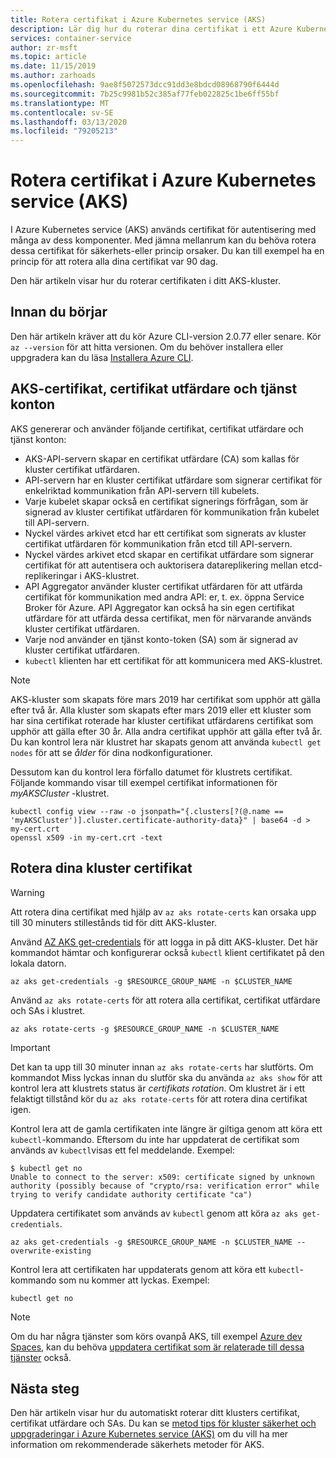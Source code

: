 ```yaml
---
title: Rotera certifikat i Azure Kubernetes service (AKS)
description: Lär dig hur du roterar dina certifikat i ett Azure Kubernetes service-kluster (AKS).
services: container-service
author: zr-msft
ms.topic: article
ms.date: 11/15/2019
ms.author: zarhoads
ms.openlocfilehash: 9ae8f5072573dcc91dd3e8bdcd08968790f6444d
ms.sourcegitcommit: 7b25c9981b52c385af77feb022825c1be6ff55bf
ms.translationtype: MT
ms.contentlocale: sv-SE
ms.lasthandoff: 03/13/2020
ms.locfileid: "79205213"
---
```

# <a name="rotate-certificates-in-azure-kubernetes-service-aks"></a>Rotera certifikat i Azure Kubernetes service (AKS)

I Azure Kubernetes service (AKS) används certifikat för autentisering med många av dess komponenter. Med jämna mellanrum kan du behöva rotera dessa certifikat för säkerhets-eller princip orsaker. Du kan till exempel ha en princip för att rotera alla dina certifikat var 90 dag.

Den här artikeln visar hur du roterar certifikaten i ditt AKS-kluster.

## <a name="before-you-begin"></a>Innan du börjar

Den här artikeln kräver att du kör Azure CLI-version 2.0.77 eller senare. Kör `az --version` för att hitta versionen. Om du behöver installera eller uppgradera kan du läsa [Installera Azure CLI][azure-cli-install].

## <a name="aks-certificates-certificate-authorities-and-service-accounts"></a>AKS-certifikat, certifikat utfärdare och tjänst konton

AKS genererar och använder följande certifikat, certifikat utfärdare och tjänst konton:

* AKS-API-servern skapar en certifikat utfärdare (CA) som kallas för kluster certifikat utfärdaren.
* API-servern har en kluster certifikat utfärdare som signerar certifikat för enkelriktad kommunikation från API-servern till kubelets.
* Varje kubelet skapar också en certifikat signerings förfrågan, som är signerad av kluster certifikat utfärdaren för kommunikation från kubelet till API-servern.
* Nyckel värdes arkivet etcd har ett certifikat som signerats av kluster certifikat utfärdaren för kommunikation från etcd till API-servern.
* Nyckel värdes arkivet etcd skapar en certifikat utfärdare som signerar certifikat för att autentisera och auktorisera datareplikering mellan etcd-replikeringar i AKS-klustret.
* API Aggregator använder kluster certifikat utfärdaren för att utfärda certifikat för kommunikation med andra API: er, t. ex. öppna Service Broker för Azure. API Aggregator kan också ha sin egen certifikat utfärdare för att utfärda dessa certifikat, men för närvarande används kluster certifikat utfärdaren.
* Varje nod använder en tjänst konto-token (SA) som är signerad av kluster certifikat utfärdaren.
* `kubectl` klienten har ett certifikat för att kommunicera med AKS-klustret.

> [!NOTE]
> AKS-kluster som skapats före mars 2019 har certifikat som upphör att gälla efter två år. Alla kluster som skapats efter mars 2019 eller ett kluster som har sina certifikat roterade har kluster certifikat utfärdarens certifikat som upphör att gälla efter 30 år. Alla andra certifikat upphör att gälla efter två år. Du kan kontrol lera när klustret har skapats genom att använda `kubectl get nodes` för att se *ålder* för dina nodkonfigurationer.
> 
> Dessutom kan du kontrol lera förfallo datumet för klustrets certifikat. Följande kommando visar till exempel certifikat informationen för *myAKSCluster* -klustret.
> ```console
> kubectl config view --raw -o jsonpath="{.clusters[?(@.name == 'myAKSCluster')].cluster.certificate-authority-data}" | base64 -d > my-cert.crt
> openssl x509 -in my-cert.crt -text
> ```

## <a name="rotate-your-cluster-certificates"></a>Rotera dina kluster certifikat

> [!WARNING]
> Att rotera dina certifikat med hjälp av `az aks rotate-certs` kan orsaka upp till 30 minuters stillestånds tid för ditt AKS-kluster.

Använd [AZ AKS get-credentials][az-aks-get-credentials] för att logga in på ditt AKS-kluster. Det här kommandot hämtar och konfigurerar också `kubectl` klient certifikatet på den lokala datorn.

```console
az aks get-credentials -g $RESOURCE_GROUP_NAME -n $CLUSTER_NAME
```

Använd `az aks rotate-certs` för att rotera alla certifikat, certifikat utfärdare och SAs i klustret.

```console
az aks rotate-certs -g $RESOURCE_GROUP_NAME -n $CLUSTER_NAME
```

> [!IMPORTANT]
> Det kan ta upp till 30 minuter innan `az aks rotate-certs` har slutförts. Om kommandot Miss lyckas innan du slutför ska du använda `az aks show` för att kontrol lera att klustrets status är *certifikats rotation*. Om klustret är i ett felaktigt tillstånd kör du `az aks rotate-certs` för att rotera dina certifikat igen.

Kontrol lera att de gamla certifikaten inte längre är giltiga genom att köra ett `kubectl`-kommando. Eftersom du inte har uppdaterat de certifikat som används av `kubectl`visas ett fel meddelande.  Exempel:

```console
$ kubectl get no
Unable to connect to the server: x509: certificate signed by unknown authority (possibly because of "crypto/rsa: verification error" while trying to verify candidate authority certificate "ca")
```

Uppdatera certifikatet som används av `kubectl` genom att köra `az aks get-credentials`.

```console
az aks get-credentials -g $RESOURCE_GROUP_NAME -n $CLUSTER_NAME --overwrite-existing
```

Kontrol lera att certifikaten har uppdaterats genom att köra ett `kubectl`-kommando som nu kommer att lyckas. Exempel:

```console
kubectl get no
```

> [!NOTE]
> Om du har några tjänster som körs ovanpå AKS, till exempel [Azure dev Spaces][dev-spaces], kan du behöva [uppdatera certifikat som är relaterade till dessa tjänster][dev-spaces-rotate] också.

## <a name="next-steps"></a>Nästa steg

Den här artikeln visar hur du automatiskt roterar ditt klusters certifikat, certifikat utfärdare och SAs. Du kan se [metod tips för kluster säkerhet och uppgraderingar i Azure Kubernetes service (AKS)][aks-best-practices-security-upgrades] om du vill ha mer information om rekommenderade säkerhets metoder för AKS.


[azure-cli-install]: /cli/azure/install-azure-cli
[az-aks-get-credentials]: /cli/azure/aks?view=azure-cli-latest#az-aks-get-credentials
[az-extension-add]: /cli/azure/extension#az-extension-add
[az-extension-update]: /cli/azure/extension#az-extension-update
[aks-best-practices-security-upgrades]: operator-best-practices-cluster-security.md
[dev-spaces]: https://docs.microsoft.com/azure/dev-spaces/
[dev-spaces-rotate]: ../dev-spaces/troubleshooting.md#error-using-dev-spaces-after-rotating-aks-certificates
